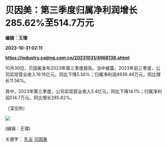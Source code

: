 # 贝因美：第三季度归属净利润增长285.62%至514.7万元
**编辑：王璨**

**2023-10-31 02:11**

**https://industry.caijing.com.cn/20231031/4968138.shtml**

10月30日，贝因美发布2023年第三季度报告。当中披露，2023年前三季度，公司实现营业收入19.16亿元，同比下降5.56%；归属净利润4936.46万元，同比增长11.56%。

其中，2023年第三季度，公司实现营业收入5.4亿元，同比下降14.1%；归属净利润514.7万元，同比增长285.62%。

（深交所）

![](https://tx1.cdn.caijing.com.cn/2014-03-27/114048455.jpg)

(编辑：王璨)

关键字： [乳业](https://app.caijing.com.cn/tags.php?tag=%E4%B9%B3%E4%B8%9A "乳业") [贝因美](https://app.caijing.com.cn/tags.php?tag=%E8%B4%9D%E5%9B%A0%E7%BE%8E "贝因美")
